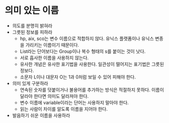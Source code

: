 # 의미 있는 이름
* 의도를 분명히 밝혀라
* 그릇된 정보를 피하라
  * hp, aix, sco는 변수 이름으로 적합하지 않다. 유닉스 플랫폼이나 유닉스 변종을 가리키는 이름이기 때문이다.
  * List라는 단어보다는 Group이나 복수 형태의 s를 붙이는 것이 낫다.
  * 서로 흡사한 이름을 사용하지 않는다.
  * 유사한 개념은 유사한 표기법을 사용한다. 일관성이 떨어지는 표기법은 그릇된 정보다.
  * 소문자 L이나 대문자 O는 1과 0처럼 보일 수 있어 피해야 한다.
* 의미 있게 구분하라
  * 연속된 숫자를 덧붙이거나 불용어를 추가하는 방식은 적절하지 못하다. 이름이 달라야 한다면 의미도 달라져야 한다.
  * 변수 이름에 variable이라는 단어는 사용하지 말아야 한다.
  * 읽는 사람이 차이를 알도록 이름을 지어야 한다.
* 발음하기 쉬운 이름을 사용하라
